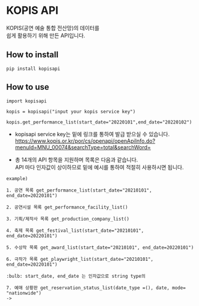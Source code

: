 # KOPIS API
KOPIS(공연 예술 통합 전산망)의 데이터를  
쉽게 활용하기 위해 만든 API입니다.  


## How to install
`pip install kopisapi`


## How to use

```  
import kopisapi

kopis = kopisapi("input your kopis service key")

kopis.get_performance_list(start_date="20220101",end_date="20220102")

```  
- kopisapi service key는 밑에 링크를 통하여 발급 받으실 수 있습니다.   
https://www.kopis.or.kr/por/cs/openapi/openApiInfo.do?menuId=MNU_00074&searchType=total&searchWord=  

- 총 14개의 API 항목을 지원하며 목록은 다음과 같습니다.  
API 마다 인자값이 상이하므로 밑에 예시를 통하여 적절히 사용하시면 됩니다.

```  
example)

1. 공연 목록 get_performance_list(start_date="20210101", end_date=20220101")

2. 공연시설 목록 get_performance_facility_list()

3. 기획/제작사 목록 get_production_company_list()

4. 축제 목록 get_festival_list(start_date="20210101", end_date=20220101")

5. 수상작 목록 get_award_list(start_date="20210101", end_date=20220101")

6. 극작가 목록 get_playwright_list(start_date="20210101", end_date=20220101")

:bulb: start_date, end_date 는 인자값으로 string type의 

7. 예매 상황판 get_reservation_status_list(date_type =(), date, mode= "nationwide")
-> 


``` 
